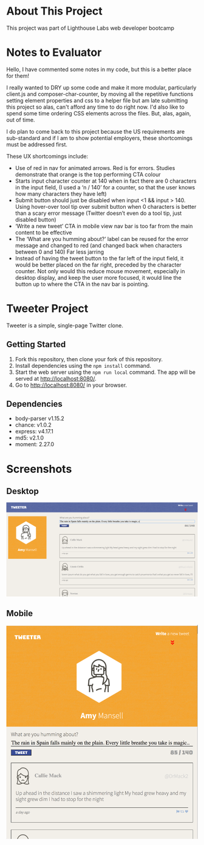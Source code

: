 # About This Project
This project was part of Lighthouse Labs web developer bootcamp

# Notes to Evaluator
Hello, I have commented some notes in my code, but this is a better place for them!

I really wanted to DRY up some code and make it more modular, particularly client.js and composer-char-counter, by moving all the repetitive functions setting element properties and css to a helper file but am late submitting this project so alas, can't afford any time to do right now. I'd also like to spend some time ordering CSS elements across the files. But, alas, again, out of time.

I do plan to come back to this project because the US requirements are sub-standard and if I am to show potential employers, these shortcomings must be addressed first.

These UX shortcomings include:
* Use of red in nav for animated arrows. Red is for errors. Studies demonstrate that orange is the top performing CTA colour
* Starts input character counter at 140 when in fact there are 0 characters in the input field, (I used a ‘n / 140’ for a counter, so that the user knows how many characters they have left)
* Submit button should just be disabled when input <1 && input > 140. Using hover-over tool tip over submit button when 0 characters is better than a scary error message (Twitter doesn’t even do a tool tip, just disabled button)
* ‘Write a new tweet’ CTA in mobile view nav bar is too far from the main content to be effective
* The ‘What are you humming about?’ label can be reused for the error message and changed to red (and changed back when characters between 0 and 140) Far less jarring
* Instead of having the tweet button to the far left of the input field, it would be better placed on the far right, preceded by the character counter. Not only would this reduce mouse movement, especially in desktop display, and keep the user more focused, it would line the button up to where the CTA in the nav bar is pointing.

# Tweeter Project

Tweeter is a simple, single-page Twitter clone.

## Getting Started

1. Fork this repository, then clone your fork of this repository.
2. Install dependencies using the `npm install` command.
3. Start the web server using the `npm run local` command. The app will be served at <http://localhost:8080/>.
4. Go to <http://localhost:8080/> in your browser.

## Dependencies
* body-parser v1.15.2
* chance: v1.0.2
* express: v4.17.1
* md5: v2.1.0
* moment: 2.27.0

# Screenshots
## Desktop
![Desktop](https://github.com/HatHeadNinja/tweeter/blob/master/docs/desktop.png)
## Mobile
![Mobile](https://github.com/HatHeadNinja/tweeter/blob/master/docs/mobile.png)

